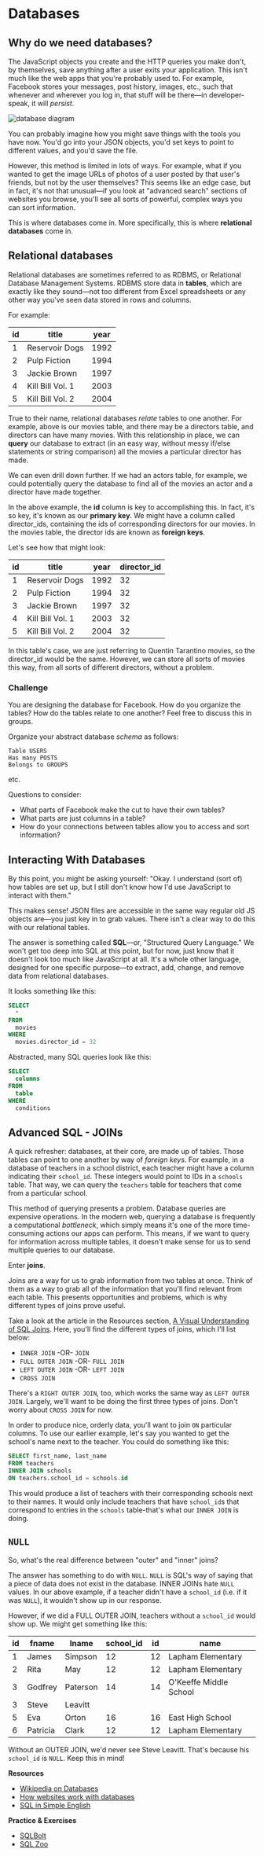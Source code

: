 # Databases


## Why do we need databases?

The JavaScript objects you create and the HTTP queries you make don't, by themselves, save anything after a user exits your application. This isn't much like the web apps that you're probably used to. For example, Facebook stores your messages, post history, images, etc., such that whenever and wherever you log in, that stuff will be there—in developer-speak, it will *persist*.

![database diagram](http://felixthea.com/wp-content/uploads/2014/04/Diagram-of-Fullstack.png)

You can probably imagine how you might save things with the tools you have now. You'd go into your JSON objects, you'd set keys to point to different values, and you'd save the file.

However, this method is limited in lots of ways. For example, what if you wanted to get the image URLs of photos of a user posted by that user's friends, but not by the user themselves? This seems like an edge case, but in fact, it's not that unusual—if you look at "advanced search" sections of websites you browse, you'll see all sorts of powerful, complex ways you can sort information.

This is where databases come in. More specifically, this is where **relational databases** come in.

## Relational databases

Relational databases are sometimes referred to as RDBMS, or Relational Database Management Systems. RDBMS store data in **tables**, which are exactly like they sound—not too different from Excel spreadsheets or any other way you've seen data stored in rows and columns.

For example:

| id  | title            | year |
| --- | ---------------- | ---- |
| 1   | Reservoir Dogs   | 1992 |
| 2   | Pulp Fiction     | 1994 |
| 3   | Jackie Brown     | 1997 |
| 4   | Kill Bill Vol. 1 | 2003 |
| 5   | Kill Bill Vol. 2 | 2004 |

True to their name, relational databases *relate* tables to one another. For example, above is our movies table, and there may be a directors table, and directors can have many movies. With this relationship in place, we can **query** our database to extract (in an easy way, without messy if/else statements or string comparison) all the movies a particular director has made.

We can even drill down further. If we had an actors table, for example, we could potentially query the database to find all of the movies an actor and a director have made together.

In the above example, the **id** column is key to accomplishing this. In fact, it's so key, it's known as our **primary key**. We might have a column called director_ids, containing the ids of corresponding directors for our movies. In the movies table, the director ids are known as **foreign keys**.

Let's see how that might look:

| id  | title            | year | director_id |
| --- | ---------------- | ---- | ----------- |
| 1   | Reservoir Dogs   | 1992 | 32          |
| 2   | Pulp Fiction     | 1994 | 32          |
| 3   | Jackie Brown     | 1997 | 32          |
| 4   | Kill Bill Vol. 1 | 2003 | 32          |
| 5   | Kill Bill Vol. 2 | 2004 | 32          |

In this table's case, we are just referring to Quentin Tarantino movies, so the director_id would be the same. However, we can store all sorts of movies this way, from all sorts of different directors, without a problem.

### Challenge

You are designing the database for Facebook. How do you organize the tables? How do the tables relate to one another? Feel free to discuss this in groups.

Organize your abstract database *schema* as follows:

```
Table USERS
Has many POSTS
Belongs to GROUPS
```
etc.

Questions to consider:
* What parts of Facebook make the cut to have their own tables?
* What parts are just columns in a table?
* How do your connections between tables allow you to access and sort information?

## Interacting With Databases

By this point, you might be asking yourself: "Okay. I understand (sort of) how tables are set up, but I still don't know how I'd use JavaScript to interact with them."

This makes sense! JSON files are accessible in the same way regular old JS objects are—you just key in to grab values. There isn't a clear way to do this with our relational tables.

The answer is something called **SQL**—or, "Structured Query Language." We won't get too deep into SQL at this point, but for now, just know that it doesn't look too much like JavaScript at all. It's a whole other language, designed for one specific purpose—to extract, add, change, and remove data from relational databases.

It looks something like this:

```sql
SELECT
  *
FROM
  movies
WHERE
  movies.director_id = 32
```

Abstracted, many SQL queries look like this:

```sql
SELECT
  columns
FROM
  table
WHERE
  conditions
```

## Advanced SQL - JOINs

A quick refresher: databases, at their core, are made up of tables. Those tables can point to one another by way of _foreign keys_. For example, in a database of teachers in a school district, each teacher might have a column indicating their `school_id`. These integers would point to IDs in a `schools` table. That way, we can query the `teachers` table for teachers that come from a particular school.

This method of querying presents a problem. Database queries are expensive operations. In the modern web, querying a database is frequently a computational _bottleneck_, which simply means it's one of the more time-consuming actions our apps can perform. This means, if we want to query for information across multiple tables, it doesn't make sense for us to send multiple queries to our database.

Enter **joins**.

Joins are a way for us to grab information from two tables at once. Think of them as a way to grab all of the information that you'll find relevant from each table. This presents opportunities and problems, which is why different types of joins prove useful.

Take a look at the article in the Resources section, [A Visual Understanding of SQL Joins](https://blog.codinghorror.com/a-visual-explanation-of-sql-joins/). Here, you'll find the different types of joins, which I'll list below:

- `INNER JOIN` -OR- `JOIN`
- `FULL OUTER JOIN` -OR- `FULL JOIN`
- `LEFT OUTER JOIN` -OR- `LEFT JOIN`
- `CROSS JOIN`

There's a `RIGHT OUTER JOIN`, too, which works the same way as `LEFT OUTER JOIN`. Largely, we'll want to be doing the first three types of joins. Don't worry about `CROSS JOIN` for now.

In order to produce nice, orderly data, you'll want to join `ON` particular columns. To use our earlier example, let's say you wanted to get the school's name next to the teacher. You could do something like this:

```sql
SELECT first_name, last_name
FROM teachers
INNER JOIN schools
ON teachers.school_id = schools.id
```

This would produce a list of teachers with their corresponding schools next to their names. It would only include teachers that have `school_id`s that correspond to entries in the `schools` table-that's what our `INNER JOIN` is doing.

## `NULL`

So, what's the real difference between "outer" and "inner" joins?

The answer has something to do with `NULL`. `NULL` is SQL's way of saying that a piece of data does not exist in the database. INNER JOINs hate `NULL` values. In our above example, if a teacher didn't have a `school_id` (i.e. if it was `NULL`), it wouldn't show up in our response.

However, if we did a FULL OUTER JOIN, teachers without a `school_id` would show up. We might get something like this:

| id  | fname    | lname    | school_id | id  | name                   |
| --- | -------- | -------- | --------- | --- | ---------------------- |
| 1   | James    | Simpson  | 12        | 12  | Lapham Elementary      |
| 2   | Rita     | May      | 12        | 12  | Lapham Elementary      |
| 3   | Godfrey  | Paterson | 14        | 14  | O'Keeffe Middle School |
| 3   | Steve    | Leavitt  |           |     |                        |
| 5   | Eva      | Orton    | 16        | 16  | East High School       |
| 6   | Patricia | Clark    | 12        | 12  | Lapham Elementary      |

Without an OUTER JOIN, we'd never see Steve Leavitt. That's because his `school_id` is `NULL`. Keep this in mind!


**Resources**
* [Wikipedia on Databases](https://en.wikipedia.org/wiki/Database)
* [How websites work with databases](https://developer.mozilla.org/en-US/docs/Learn/Drafts/How_websites_work_with_databases)
* [SQL in Simple English](http://www.codecoffee.com/articles/sql1.html)

**Practice & Exercises**
* [SQLBolt](https://sqlbolt.com)
* [SQL Zoo](https://sqlzoo.net/)
